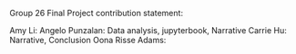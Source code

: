Group 26 Final Project contribution statement:

Amy Li:
Angelo Punzalan: Data analysis, jupyterbook, Narrative
Carrie Hu: Narrative, Conclusion
Oona Risse Adams:
